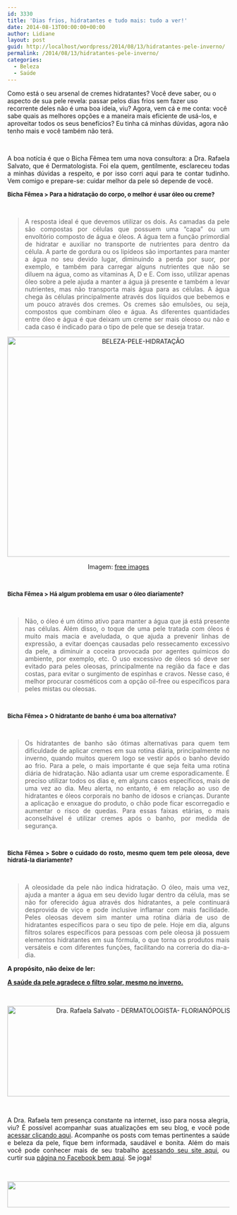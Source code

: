 ```yaml
---
id: 3330
title: 'Dias frios, hidratantes e tudo mais: tudo a ver!'
date: 2014-08-13T00:00:00+00:00
author: Lidiane
layout: post
guid: http://localhost/wordpress/2014/08/13/hidratantes-pele-inverno/
permalink: /2014/08/13/hidratantes-pele-inverno/
categories:
  - Beleza
  - Saúde
---
```

Como está o seu arsenal de cremes hidratantes? Você deve saber, ou o aspecto de sua pele revela: passar pelos dias frios sem fazer uso recorrente deles não é uma boa ideia, viu? Agora, vem cá e me conta: você sabe quais as melhores opções e a maneira mais eficiente de usá-los, e aproveitar todos os seus benefícios? Eu tinha cá minhas dúvidas, agora não tenho mais e você também não terá.

&nbsp;

<p style="text-align: justify;">
  A boa notícia é que o Bicha Fêmea tem uma nova consultora: a Dra. Rafaela Salvato, que é Dermatologista. Foi ela quem, gentilmente, esclareceu todas a minhas dúvidas a respeito, e por isso corri aqui para te contar tudinho. Vem comigo e prepare-se: cuidar melhor da pele só depende de você.
</p>

<!--more-->

<p align="justify">
  <strong><span style="font-size: small;">Bicha Fêmea > Para a hidratação do corpo, o melhor é usar óleo ou creme?</span></strong>
</p>

&nbsp;

> <p align="justify">
>   A resposta ideal é que devemos utilizar os dois. As camadas da pele são compostas por células que possuem uma “capa” ou um envoltório composto de água e óleos. A água tem a função primordial de hidratar e auxiliar no transporte de nutrientes para dentro da célula. A parte de gordura ou os lipídeos são importantes para manter a água no seu devido lugar, diminuindo a perda por suor, por exemplo, e também para carregar alguns nutrientes que não se diluem na água, como as vitaminas A, D e E. Com isso, utilizar apenas óleo sobre a pele ajuda a manter a água já presente e também a levar nutrientes, mas não transporta mais água para as células. A água chega às células principalmente através dos líquidos que bebemos e um pouco através dos cremes. Os cremes são emulsões, ou seja, compostos que combinam óleo e água. As diferentes quantidades entre óleo e água é que deixam um creme ser mais oleoso ou não e cada caso é indicado para o tipo de pele que se deseja tratar.
> </p>

<p align="center">
  <a href="http://www.trololodemulher.com.br/blog/wp-content/uploads/2014/08/BELEZA-PELE-HIDRATAÇÃO.jpg"><img class="alignnone size-full wp-image-10273" src="http://www.trololodemulher.com.br/blog/wp-content/uploads/2014/08/BELEZA-PELE-HIDRATAÇÃO.jpg" alt="BELEZA-PELE-HIDRATAÇÃO" width="600" height="498" /></a>
</p>

<p align="center">
  Imagem: <a href="http://www.freeimages.com/" target="_blank">free images</a>
</p>

&nbsp;

<p align="justify">
  <strong><span style="font-size: small;">Bicha Fêmea > Há algum problema em usar o óleo diariamente?</span></strong>
</p>

&nbsp;

> <p align="justify">
>   Não, o óleo é um ótimo ativo para manter a água que já está presente nas células. Além disso, o toque de uma pele tratada com óleos é muito mais macia e aveludada, o que ajuda a prevenir linhas de expressão, a evitar doenças causadas pelo ressecamento excessivo da pele, a diminuir a coceira provocada por agentes químicos do ambiente, por exemplo, etc. O uso excessivo de óleos só deve ser evitado para peles oleosas, principalmente na região da face e das costas, para evitar o surgimento de espinhas e cravos. Nesse caso, é melhor procurar cosméticos com a opção oil-free ou específicos para peles mistas ou oleosas.
> </p>

&nbsp;

<p align="justify">
  <strong><span style="font-size: small;">Bicha Fêmea > O hidratante de banho é uma boa alternativa?</span></strong>
</p>

&nbsp;

> <p align="justify">
>   Os hidratantes de banho são ótimas alternativas para quem tem dificuldade de aplicar cremes em sua rotina diária, principalmente no inverno, quando muitos querem logo se vestir após o banho devido ao frio. Para a pele, o mais importante é que seja feita uma rotina diária de hidratação. Não adianta usar um creme esporadicamente. É preciso utilizar todos os dias e, em alguns casos específicos, mais de uma vez ao dia. Meu alerta, no entanto, é em relação ao uso de hidratantes e óleos corporais no banho de idosos e crianças. Durante a aplicação e enxague do produto, o chão pode ficar escorregadio e aumentar o risco de quedas. Para essas faixas etárias, o mais aconselhável é utilizar cremes após o banho, por medida de segurança.
> </p>

&nbsp;

<p align="justify">
  <strong><span style="font-size: small;">Bicha Fêmea > Sobre o cuidado do rosto, mesmo quem tem pele oleosa, deve hidratá-la diariamente?</span></strong>
</p>

&nbsp;

> <p align="justify">
>   A oleosidade da pele não indica hidratação. O óleo, mais uma vez, ajuda a manter a água em seu devido lugar dentro da célula, mas se não for oferecido água através dos hidratantes, a pele continuará desprovida de viço e pode inclusive inflamar com mais facilidade. Peles oleosas devem sim manter uma rotina diária de uso de hidratantes específicos para o seu tipo de pele. Hoje em dia, alguns filtros solares específicos para pessoas com pele oleosa já possuem elementos hidratantes em sua fórmula, o que torna os produtos mais versáteis e com diferentes funções, facilitando na correria do dia-a-dia.
> </p>

<p align="justify">
  <strong>A propósito, não deixe de ler:</strong>
</p>

<p align="justify">
  <a href="http://www.trololodemulher.com.br/2012/07/23/saude-beleza-pele-inverno/" target="_blank"><strong>A saúde da pele agradece o filtro solar, mesmo no inverno.</strong></a>
</p>

&nbsp;

<p align="center">
  <a href="http://www.trololodemulher.com.br/blog/wp-content/uploads/2014/08/Dra.-Rafaela-Salvato-DERMATOLOGISTA-FLORIANÓPOLIS.png"><img class="alignnone size-full wp-image-10276" src="http://www.trololodemulher.com.br/blog/wp-content/uploads/2014/08/Dra.-Rafaela-Salvato-DERMATOLOGISTA-FLORIANÓPOLIS.png" alt="Dra. Rafaela Salvato - DERMATOLOGISTA- FLORIANÓPOLIS" width="600" height="205" /></a>
</p>

&nbsp;

<p align="justify">
  A Dra. Rafaela tem presença constante na internet, isso para nossa alegria, viu? É possível acompanhar suas atualizações em seu blog, e você pode <a href="http://www.blografaelasalvato.med.br/" target="_blank">acessar clicando aqui</a>. Acompanhe os posts com temas pertinentes a saúde e beleza da pele, fique bem informada, saudável e bonita. Além do mais você pode conhecer mais de seu trabalho <a href="http://rafaelasalvato.com.br/" target="_blank">acessando seu site aqui</a>, ou curtir sua <a href="https://www.facebook.com/rafaelasalvatodermatologia" target="_blank">página no Facebook bem aqui</a>. Se joga!
</p>

&nbsp;

<p align="center">
  <a href="http://feedburner.google.com/fb/a/mailverify?uri=blogbichafemea&loc=pt_BR" target="_blank"><img class="alignnone size-full wp-image-8451" title="Assine o Bicha Fêmea grátis!" src="http://www.trololodemulher.com.br/blog/wp-content/uploads/2012/01/rodapé.png" alt="" width="600" height="59" /></a>
</p>

&nbsp;

<p align="center">